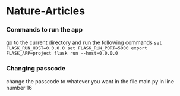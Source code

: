 # Nature-Articles

### Commands to run the app
go to the current directory and run the following commands
`set FLASK_RUN_HOST=0.0.0.0
set FLASK_RUN_PORT=5000
export FLASK_APP=project
flask run --host=0.0.0.0`

### Changing passcode
change the passcode to whatever you want in the file main.py in line number 16
